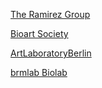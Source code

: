 [The Ramirez Group](http://theramirezgroup.org/research/)

[Bioart Society](https://bioartsociety.fi)

[ArtLaboratoryBerlin](http://www.artlaboratory-berlin.org/html/eng-event-40.htm)

[brmlab Biolab](http://brmlab.cz/project/biolab/start)
